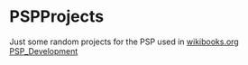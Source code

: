 # PSPProjects
Just some random projects for the PSP used in [wikibooks.org PSP_Development](https://en.wikibooks.org/wiki/PSP_Development)
